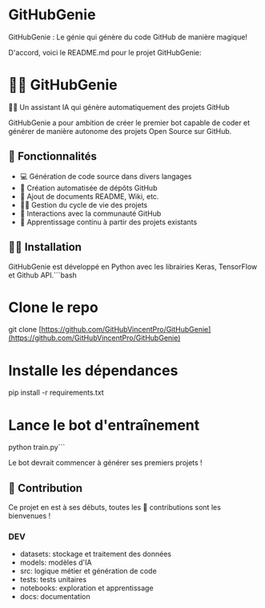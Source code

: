 # GitHubGenie
GitHubGenie : Le génie qui génère du code GitHub de manière magique!

D'accord, voici le README.md pour le projet GitHubGenie:

# 🧞‍♂️ GitHubGenie
🧑‍💻 Un assistant IA qui génère automatiquement des projets GitHub



GitHubGenie a pour ambition de créer le premier bot capable de coder et générer de manière autonome des projets Open Source sur GitHub.

## 🤖 Fonctionnalités
- 💻 Génération de code source dans divers langages
- 📁 Création automatisée de dépôts GitHub
- 📝 Ajout de documents README, Wiki, etc.
- 🧑‍💼 Gestion du cycle de vie des projets
- 🤝 Interactions avec la communauté GitHub
- 🔬 Apprentissage continu à partir des projets existants

## 👩‍💻 Installation

GitHubGenie est développé en Python avec les librairies Keras, TensorFlow et Github API.```bash
# Clone le repo
git clone [https://github.com/GitHubVincentPro/GitHubGenie](https://github.com/GitHubVincentPro/GitHubGenie)

# Installe les dépendances
pip install -r requirements.txt

# Lance le bot d'entraînement
python train.py```

Le bot devrait commencer à générer ses premiers projets !

## 🤝 Contribution

Ce projet en est à ses débuts, toutes les 🙌 contributions sont les bienvenues !

### DEV

- datasets: stockage et traitement des données
- models: modèles d'IA
- src: logique métier et génération de code
- tests: tests unitaires
- notebooks: exploration et apprentissage
- docs: documentation
